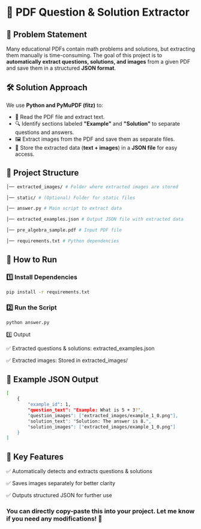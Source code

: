 # 📄 PDF Question & Solution Extractor 

## 🚀 Problem Statement
Many educational PDFs contain math problems and solutions, but extracting them manually is time-consuming. The goal of this project is to **automatically extract questions, solutions, and images** from a given PDF and save them in a structured **JSON format**.

## 🛠️ Solution Approach
We use **Python and PyMuPDF (fitz)** to:
- 📖 Read the PDF file and extract text.
- 🔍 Identify sections labeled **"Example"** and **"Solution"** to separate questions and answers.
- 🖼️ Extract images from the PDF and save them as separate files.
- 📂 Store the extracted data (**text + images**) in a **JSON file** for easy access.

## 📂 Project Structure
```bash
│── extracted_images/ # Folder where extracted images are stored

│── static/ # (Optional) Folder for static files

│── answer.py # Main script to extract data

│── extracted_examples.json # Output JSON file with extracted data

│── pre_algebra_sample.pdf # Input PDF file

│── requirements.txt # Python dependencies

```


## 📌 How to Run

### 1️⃣ Install Dependencies
```bash
pip install -r requirements.txt
```

### 2️⃣ Run the Script
```bash
python answer.py
```
3️⃣ Output

✅ Extracted questions & solutions: extracted_examples.json

✅ Extracted images: Stored in extracted_images/


## 📜 Example JSON Output
```bash
[
    {
        "example_id": 1,
        "question_text": "Example: What is 5 + 3?",
        "question_images": ["extracted_images/example_1_0.png"],
        "solution_text": "Solution: The answer is 8.",
        "solution_images": ["extracted_images/example_1_0.png"]
    }
]
```

## 🎯 Key Features
✅ Automatically detects and extracts questions & solutions

✅ Saves images separately for better clarity

✅ Outputs structured JSON for further use


### You can directly **copy-paste** this into your project. Let me know if you need any modifications! 🚀
